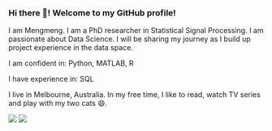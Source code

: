 ### Hi there 👋! Welcome to my GitHub profile! 

I am Mengmeng. I am a PhD researcher in Statistical Signal Processing. I am passionate about Data Science. I will be sharing my journey as I build up project experience in the data space.  

I am confident in: Python, MATLAB, R

I have experience in: SQL

I live in Melbourne, Australia. In my free time, I like to read, watch TV series and play with my two cats 😄.

<!-- <img src="https://github-readme-stats-git-masterrstaa-rickstaa.vercel.app/api?username=mengmwang&show_icons=true"/> -->

<!-- <img src="https://github-readme-stats-git-masterrstaa-rickstaa.vercel.app/api/top-langs?username=mengmwang&layout=compact"/> -->

<img src="https://github-readme-stats-git-masterrstaa-rickstaa.vercel.app/api?username=mengmwang&count_private=true&show_icons=true&theme=nord"/>

<img src="https://github-readme-stats-git-masterrstaa-rickstaa.vercel.app/api/top-langs/?username=mengmwang&layout=compact&langs_count=5&theme=nord"/>

<!--
**mengmwang/mengmwang** is a ✨ _special_ ✨ repository because its `README.md` (this file) appears on your GitHub profile.

Here are some ideas to get you started:

- 🔭 I’m currently working on ...
- 🌱 I’m currently learning ...
- 👯 I’m looking to collaborate on ...
- 🤔 I’m looking for help with ...
- 💬 Ask me about ...
- 📫 How to reach me: ...
- 😄 Pronouns: ...
- ⚡ Fun fact: 
-->
